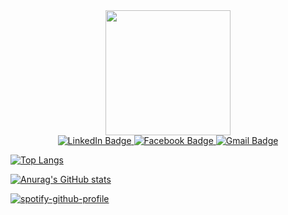 
<div id="header" align="center">
  <img src="https://media.giphy.com/media/Wsju5zAb5kcOfxJV9i/giphy.gif" width="200" border-radius:"10"/>
  </div>
<div id="badges" align="center">
  <a href="https://www.linkedin.com/in/raian-ruku-526819275/">
    <img src="https://img.shields.io/badge/LinkedIn-blue?style=for-the-badge&logo=linkedin&logoColor=white" alt="LinkedIn Badge"/>
  </a>
  <a href="https://www.facebook.com/raian.ruku">
    <img src="https://img.shields.io/badge/FACEBOOK-blue?logo=facebook&logoColor=white" alt="Facebook Badge"/>
  </a>
  <a href="mailto:raianruku21@gmail.com">
    <img src="https://img.shields.io/badge/GMAIL-red?logo=gmail&logoColor=white" alt="Gmail Badge"/>
  </a>
  <br>
  <img src="https://komarev.com/ghpvc/?username=raian-ruku&style=flat-square&color=blue" alt=""/>
</div>

[![Top Langs](https://github-readme-stats.vercel.app/api/top-langs/?username=raian-ruku&layout=compact&theme=vision-friendly-dark)](https://github.com/anuraghazra/github-readme-stats)

[![Anurag's GitHub stats](https://github-readme-stats.vercel.app/api?username=raian-ruku&bg_color=000000&title_color=FFFFFF&text_color=FFFFFF)](https://github.com/anuraghazra/github-readme-stats)


[![spotify-github-profile](https://spotify-github-profile.vercel.app/api/view?uid=315az4xfki7gkbd2z4ipc52eorpy&cover_image=true&theme=novatorem&show_offline=false&background_color=000000&interchange=false&bar_color=53b14f&bar_color_cover=true)](https://github.com/kittinan/spotify-github-profile)
